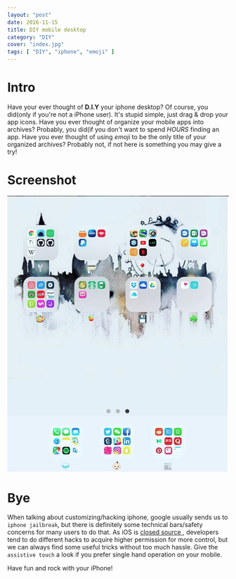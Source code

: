 ```yaml
---
layout: "post"
date: 2016-11-15
title: DIY mobile desktop
category: "DIY"
cover: "index.jpg"
tags: [ "DIY", "iphone", "emoji" ]
---
```


# Intro

Have your ever thought of **D.I.Y** your iphone desktop? Of course, you did(only if you're not a iPhone user). It's stupid simple, just drag & drop
your app icons. Have you ever thought of organize your mobile apps into archives? Probably, you did(if you don't want to spend *HOURS* finding
an app. Have you ever thought of using *emoji* to be the only title of your organized archives? Probably not, if not here is something you may give a try!

# Screenshot

![my iphone7 desktop](iphone-layout.png)

# Bye

When talking about customizing/hacking iphone, google usually sends us to `iphone jailbreak`, but there is definitely some technical bars/safety concerns for many users to do that. As iOS is [closed source ](https://simple.wikipedia.org/wiki/Closed_source), developers tend to do different hacks to acquire higher permission for more control, but we can always find some useful tricks without too much hassle. Give the `assistive touch` a look if you prefer single hand operation on your mobile.

Have fun and rock with your iPhone!

